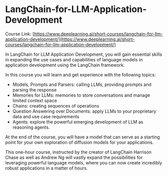 # LangChain-for-LLM-Application-Development

Course Link: [https://www.deeplearning.ai/short-courses/langchain-for-llm-application-development/](https://www.deeplearning.ai/short-courses/langchain-for-llm-application-development/)



In LangChain for LLM Application Development, you will gain essential skills in expanding the use cases and capabilities of language models in application development using the LangChain framework.

In this course you will learn and get experience with the following topics:

* Models, Prompts and Parsers: calling LLMs, providing prompts and parsing the response
* Memories for LLMs: memories to store conversations and manage limited context space
* Chains: creating sequences of operations
* Question Answering over Documents: apply LLMs to your proprietary data and use case requirements
* Agents: explore the powerful emerging development of LLM as reasoning agents.

At the end of the course, you will have a model that can serve as a starting point for your own exploration of diffusion models for your applications.

This one-hour course, instructed by the creator of LangChain Harrison Chase as well as Andrew Ng will vastly expand the possibilities for leveraging powerful language models, where you can now create incredibly robust applications in a matter of hours.
